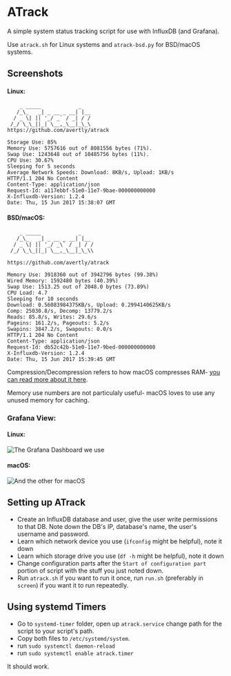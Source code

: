 # ATrack
A simple system status tracking script for use with InfluxDB (and Grafana).

Use `atrack.sh` for Linux systems and `atrack-bsd.py` for BSD/macOS systems.

## Screenshots

#### Linux:

```           
    _ _____            _   
   /_\_   _| _ __ _ __| |__
  / _ \| || '_/ _` / _| / /
 /_/ \_\_||_| \__,_\__|_\_\
https://github.com/avertly/atrack

Storage Use: 85%
Memory Use: 5757616 out of 8081556 bytes (71%).
Swap Use: 1243648 out of 10485756 bytes (11%).
CPU Use: 30.67%
Sleeping for 5 seconds
Average Network Speeds: Download: 8KB/s, Upload: 1KB/s
HTTP/1.1 204 No Content
Content-Type: application/json
Request-Id: a117ebbf-51e0-11e7-9bae-000000000000
X-Influxdb-Version: 1.2.4
Date: Thu, 15 Jun 2017 15:38:07 GMT
```

#### BSD/macOS:

```
    _ _____            _   
   /_\_   _| _ __ _ __| |__
  / _ \| || '_/ _\` / _| / /
 /_/ \_\_||_| \__,_\__|_\_\\

https://github.com/avertly/atrack

Memory Use: 3918360 out of 3942796 bytes (99.38%)
Wired Memory: 1592480 bytes (40.39%)
Swap Use: 1513.25 out of 2048.0 bytes (73.89%)
CPU Load: 4.7
Sleeping for 10 seconds
Download: 0.56083984375KB/s, Upload: 0.2994140625KB/s
Comp: 25030.8/s, Decomp: 13779.2/s
Reads: 85.8/s, Writes: 29.6/s
Pageins: 161.2/s, Pageouts: 5.2/s
Swapins: 3847.2/s, Swapouts: 0.0/s
HTTP/1.1 204 No Content
Content-Type: application/json
Request-Id: db52c42b-51e0-11e7-9bed-000000000000
X-Influxdb-Version: 1.2.4
Date: Thu, 15 Jun 2017 15:39:45 GMT
```

Compression/Decompression refers to how macOS compresses RAM- [you can read more about it here](https://www.lifewire.com/understanding-compressed-memory-os-x-2260327).

Memory use numbers are not particulaly useful- macOS loves to use any unused memory for caching.

### Grafana View:
#### Linux:

![The Grafana Dashboard we use](https://i.imgur.com/iAcgvbK.png)

#### macOS:

![And the other for macOS](https://i.imgur.com/dP1QIvN.png)

## Setting up ATrack

- Create an InfluxDB database and user, give the user write permissions to that DB. Note down the DB's IP, database's name, the user's username and password.
- Learn which network device you use (`ifconfig` might be helpful), note it down
- Learn which storage drive you use (`df -h` might be helpful), note it down
- Change configuration parts after the `Start of configuration part` portion of script with the stuff you just noted down.
- Run `atrack.sh` if you want to run it once, run `run.sh` (preferably in `screen`) if you want it to run repeatedly.

## Using systemd Timers

- Go to `systemd-timer` folder, open up `atrack.service` change path for the script to your script's path.
- Copy both files to `/etc/systemd/system`.
- run `sudo systemctl daemon-reload`
- run `sudo systemctl enable atrack.timer`

It should work.
